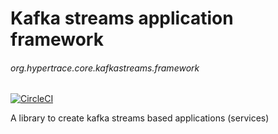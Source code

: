 # Kafka streams application framework
###### org.hypertrace.core.kafkastreams.framework

[![CircleCI](https://circleci.com/gh/hypertrace/kafka-streams-framework.svg?style=svg)](https://circleci.com/gh/hypertrace/kafka-streams-framework)

A library to create kafka streams based applications (services)

